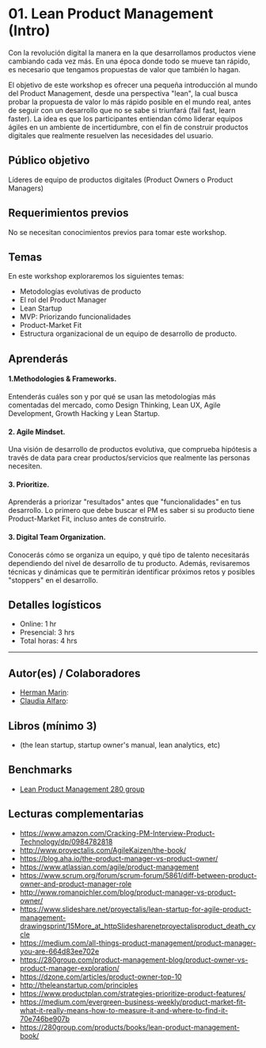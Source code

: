 # 01. Lean Product Management (Intro)

Con la revolución digital la manera en la que desarrollamos productos viene cambiando cada vez más. En una época donde todo se mueve tan rápido, es necesario que tengamos propuestas de valor que también lo hagan. 

El objetivo de este workshop es ofrecer una pequeña introducción al mundo del Product Management, desde una perspectiva "lean", la cual busca probar la propuesta de valor lo más rápido posible en el mundo real, antes de seguir con un desarrollo que no se sabe si triunfará (fail fast, learn faster).  La idea es que los participantes entiendan cómo liderar equipos ágiles en un ambiente de incertidumbre, con el fin de construir productos digitales que realmente resuelven las necesidades del usuario.


## Público objetivo

Líderes de equipo de productos digitales (Product Owners o Product Managers)


## Requerimientos previos

No se necesitan conocimientos previos para tomar este workshop.


## Temas

En este workshop exploraremos los siguientes temas:

- Metodologías evolutivas de producto
- El rol del Product Manager
- Lean Startup
- MVP: Priorizando funcionalidades
- Product-Market Fit
- Estructura organizacional de un equipo de desarrollo de producto.


## Aprenderás

#### 1.Methodologies & Frameworks. 
Entenderás cuáles son y por qué se usan las metodologías más comentadas del mercado, como Design Thinking, Lean UX, Agile Development, Growth Hacking y Lean Startup.
#### 2. Agile Mindset. 
Una visión de desarrollo de productos evolutiva, que comprueba hipótesis a través de data para crear productos/servicios que realmente las personas necesiten.
#### 3. Prioritize. 
Aprenderás a priorizar "resultados" antes que "funcionalidades" en tus desarrollo. Lo primero que debe buscar el PM es saber si su producto tiene Product-Market Fit, incluso antes de construirlo.
#### 3. Digital Team Organization. 
Conocerás cómo se organiza un equipo, y qué tipo de talento necesitarás dependiendo del nivel de desarrollo de tu producto. Además, revisaremos técnicas y dinámicas que te permitirán identificar próximos retos y posibles "stoppers" en el desarrollo.     


## Detalles logísticos

* Online: 1 hr 
* Presencial: 3 hrs
* Total horas: 4 hrs

***

## Autor(es) / Colaboradores

* [Herman Marin](https://www.linkedin.com/in/herman-marin/):
* [Claudia Alfaro](https://www.linkedin.com/in/claudiaalfaro/):

## Libros (mínimo 3)

- (the lean startup, startup owner's manual, lean analytics, etc)

## Benchmarks

* [Lean Product Management 280 group](https://280group.com/)

## Lecturas complementarias

- https://www.amazon.com/Cracking-PM-Interview-Product-Technology/dp/0984782818
- http://www.proyectalis.com/AgileKaizen/the-book/ 
- https://blog.aha.io/the-product-manager-vs-product-owner/ 
- https://www.atlassian.com/agile/product-management
- https://www.scrum.org/forum/scrum-forum/5861/diff-between-product-owner-and-product-manager-role
- http://www.romanpichler.com/blog/product-manager-vs-product-owner/
- https://www.slideshare.net/proyectalis/lean-startup-for-agile-product-management-drawingsprint/15More_at_httpSlidesharenetproyectalisproduct_death_cycle
- https://medium.com/all-things-product-management/product-manager-you-are-664d83ee702e 
- https://280group.com/product-management-blog/product-owner-vs-product-manager-exploration/
- https://dzone.com/articles/product-owner-top-10 
- http://theleanstartup.com/principles 
- https://www.productplan.com/strategies-prioritize-product-features/ 
- https://medium.com/evergreen-business-weekly/product-market-fit-what-it-really-means-how-to-measure-it-and-where-to-find-it-70e746be907b
- https://280group.com/products/books/lean-product-management-book/
